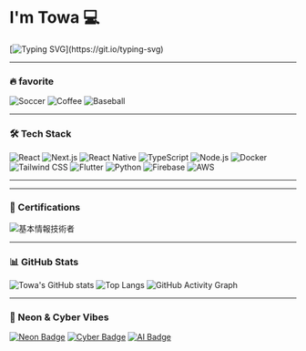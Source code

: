 # I'm Towa 💻

[![Typing SVG](https://readme-typing-svg.demolab.com?font=Fira+Code&size=36&duration=2500&pause=500&color=39FF14&center=true&vCenter=true&width=800&lines=Welcome+to+my+Cyber+Profile!;Full-stack+Developer;React%2C+Next.js%2C+AI;Let's+build+something+awesome!)](https://git.io/typing-svg)

---

### 🔥 favorite
![Soccer](https://img.shields.io/badge/Soccer-1DE9B6?style=for-the-badge&logo=football&logoColor=white)
![Coffee](https://img.shields.io/badge/Coffee-FF6D00?style=for-the-badge&logo=coffeescript&logoColor=white)
![Baseball](https://img.shields.io/badge/Baseball-FF1744?style=for-the-badge&logoColor=white)

---

### 🛠️ Tech Stack
![React](https://img.shields.io/badge/-React-61DAFB?logo=react&logoColor=black&style=for-the-badge)
![Next.js](https://img.shields.io/badge/-Next.js-000000?logo=nextdotjs&logoColor=white&style=for-the-badge)
![React Native](https://img.shields.io/badge/-React%20Native-61DAFB?logo=react&logoColor=white&style=for-the-badge)
![TypeScript](https://img.shields.io/badge/-TypeScript-3178C6?logo=typescript&logoColor=white&style=for-the-badge)
![Node.js](https://img.shields.io/badge/-Node.js-339933?logo=node.js&logoColor=white&style=for-the-badge)
![Docker](https://img.shields.io/badge/-Docker-2496ED?logo=docker&logoColor=white&style=for-the-badge)
![Tailwind CSS](https://img.shields.io/badge/-Tailwind%20CSS-38B2AC?logo=tailwind-css&logoColor=white&style=for-the-badge)
![Flutter](https://img.shields.io/badge/-Flutter-02569B?logo=flutter&logoColor=white&style=for-the-badge)
![Python](https://img.shields.io/badge/-Python-3776AB?logo=python&logoColor=white&style=for-the-badge)
![Firebase](https://img.shields.io/badge/-Firebase-FFCA28?logo=firebase&logoColor=black&style=for-the-badge)
![AWS](https://img.shields.io/badge/-AWS-232F3E?logo=amazon-aws&logoColor=white&style=for-the-badge)

---
---

### 📜 Certifications
![基本情報技術者](https://img.shields.io/badge/基本情報技術者-2962FF?style=for-the-badge&logo=gnometerminal&logoColor=white)

---

### 📊 GitHub Stats
![Towa's GitHub stats](https://github-readme-stats.vercel.app/api?username=TowaYokoyama&show_icons=true&theme=radical)
![Top Langs](https://github-readme-stats.vercel.app/api/top-langs/?username=TowaYokoyama&layout=compact&theme=tokyonight)
![GitHub Activity Graph](https://github-readme-activity-graph.vercel.app/graph?username=TowaYokoyama&theme=react-dark&hide_border=true&area=true)

---

### 🌌 Neon & Cyber Vibes
[![Neon Badge](https://img.shields.io/badge/Online-39FF14?style=for-the-badge&logo=github)](https://github.com/TowaYokoyama)
[![Cyber Badge](https://img.shields.io/badge/Developer-FF00FF?style=for-the-badge&logo=github)](https://github.com/TowaYokoyama)
[![AI Badge](https://img.shields.io/badge/AI-00FFFF?style=for-the-badge&logo=github)](https://github.com/TowaYokoyama)
